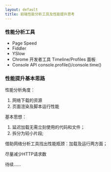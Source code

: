 ```yaml
---
layout: default
title: 前端性能分析工具及性能提升思考
---
```


### 性能分析工具

- Page Speed 
- Fiddler
- YSlow
- Chrome 开发者工具 Timeline/Profiles 面板
- Console API console.profile()/console.time()

### 性能提升基本思路

性能分析角度：
1. 网络下载的资源
2. 页面渲染及脚本运行性能

基本思想：
1. 延迟加载无需立刻使用的代码和文件；
2. 拆分为较小片段;

借助网络分析工具找出性能瓶颈：加载及运行两方面；

尽量减少HTTP请求数

待续……


